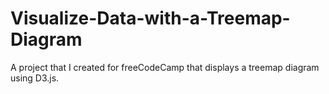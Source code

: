 # Visualize-Data-with-a-Treemap-Diagram
A project that I created for freeCodeCamp that displays a treemap diagram using D3.js.
